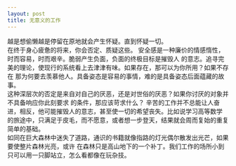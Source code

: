 ```yaml
---
layout: post
title: 无意义的工作
---
```

越是想偷懒越是停留在原地就会产生怀疑。直到怀疑一切。  
在终于身心疲惫的将来，你会否定、质疑这些。
安全感是一种廉价的情感惰性，时而容易，时而艰辛。脆弱产生负面，负面的终极目标是摧毁人
的意志。追寻完美的理论，使现行的系统看上去津津有味。如果存在，那可以为你所用？如果不存在
那为何要去羡慕他人。具备姿态是容易的事情，难的是具备姿态后面蕴藏的故事。  
这种深层次的否定是来自对自己的厌恶，还是对世俗的厌恶？如果你讨厌的对象并不具备响应你此刻要求
的条件，那应该苛求什么？
辛苦的工作并不总能让人奋进，相反，他可能摧毁人的意志，甚至使一切的希望丧失。比如说学习高等数学
的旅途中，只满足于皮毛，而不愿意，或者想一步登天，结果就会周而复始的重复简单的基础。  
如同在巨大森林中迷失了道路，通识的书籍就像指路的灯光偶尔散发出光芒，如果要使整片森林光亮，或许
在森林只是高山地下的一个补丁。我们工作的场所小到只可以用一只脚站立，怎么看都像在玩杂技。  
